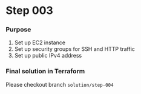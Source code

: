 # Step 003

### Purpose

1. Set up EC2 instance
2. Set up security groups for SSH and HTTP traffic
3. Set up public IPv4 address

### Final solution in Terraform
Please checkout branch `solution/step-004`

